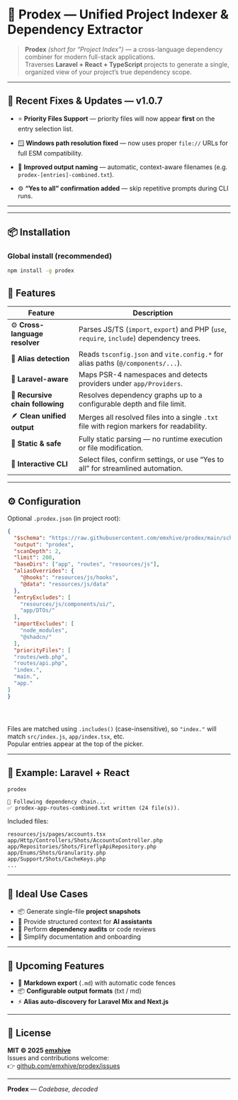 # 🧩 Prodex — Unified Project Indexer & Dependency Extractor

> **Prodex** *(short for “Project Index”)* — a cross-language dependency combiner for modern full-stack applications.  
> Traverses **Laravel + React + TypeScript** projects to generate a single, organized view of your project’s true dependency scope.

---

## 🧠 Recent Fixes & Updates — v1.0.7
- ⭐ **Priority Files Support**  — priority files will now appear **first** on the entry selection list.

- 🪟 **Windows path resolution fixed** — now uses proper `file://` URLs for full ESM compatibility.  
- 🧾 **Improved output naming** — automatic, context-aware filenames (e.g. `prodex-[entries]-combined.txt`).  
- ⚙️ **“Yes to all” confirmation added** — skip repetitive prompts during CLI runs.

---

---

## 📦 Installation

### Global install (recommended)
```bash
npm install -g prodex
```


## 🚀 Features

| Feature | Description |
|----------|-------------|
| ⚙️ **Cross-language resolver** | Parses JS/TS (`import`, `export`) and PHP (`use`, `require`, `include`) dependency trees. |
| 🧭 **Alias detection** | Reads `tsconfig.json` and `vite.config.*` for alias paths (`@/components/...`). |
| 🧩 **Laravel-aware** | Maps PSR-4 namespaces and detects providers under `app/Providers`. |
| 🔄 **Recursive chain following** | Resolves dependency graphs up to a configurable depth and file limit. |
| 🪶 **Clean unified output** | Merges all resolved files into a single `.txt` file with region markers for readability. |
| 🧠 **Static & safe** | Fully static parsing — no runtime execution or file modification. |
| 💬 **Interactive CLI** | Select files, confirm settings, or use “Yes to all” for streamlined automation. |

---

## ⚙️ Configuration

Optional `.prodex.json` (in project root):

```json
{
  "$schema": "https://raw.githubusercontent.com/emxhive/prodex/main/schema/prodex.schema.json",
  "output": "prodex",
  "scanDepth": 2,
  "limit": 200,
  "baseDirs": ["app", "routes", "resources/js"],
  "aliasOverrides": {
    "@hooks": "resources/js/hooks",
    "@data": "resources/js/data"
  },
  "entryExcludes": [
    "resources/js/components/ui/",
    "app/DTOs/"
  ],
  "importExcludes": [
    "node_modules",
    "@shadcn/"
  ], 
  "priorityFiles": [
  "routes/web.php",
  "routes/api.php",
  "index.",
  "main.",
  "app."
]
}
```

```



```



Files are matched using `.includes()` (case-insensitive), so `"index."` will match `src/index.js`, `app/index.tsx`, etc.  
Popular entries appear at the top of the picker.





---

## 🧱 Example: Laravel + React

```bash
prodex
```

```
🧩 Following dependency chain...
✅ prodex-app-routes-combined.txt written (24 file(s)).
```

Included files:
```
resources/js/pages/accounts.tsx
app/Http/Controllers/Shots/AccountsController.php
app/Repositories/Shots/FireflyApiRepository.php
app/Enums/Shots/Granularity.php
app/Support/Shots/CacheKeys.php
...
```

---

## 🧠 Ideal Use Cases

- 📦 Generate single-file **project snapshots**  
- 🤖 Provide structured context for **AI assistants**  
- 🧩 Perform **dependency audits** or code reviews  
- 📄 Simplify documentation and onboarding  

---

## 🔮 Upcoming Features

- 📝 **Markdown export** (`.md`) with automatic code fences  
- 📦 **Configurable output formats** (txt / md)  
- ⚡ **Alias auto-discovery for Laravel Mix and Next.js**  

---

## 🧾 License

**MIT © 2025 [emxhive](https://github.com/emxhive)**  
Issues and contributions welcome:  
👉 [github.com/emxhive/prodex/issues](https://github.com/emxhive/prodex/issues)

---

**Prodex** — *Codebase, decoded*

